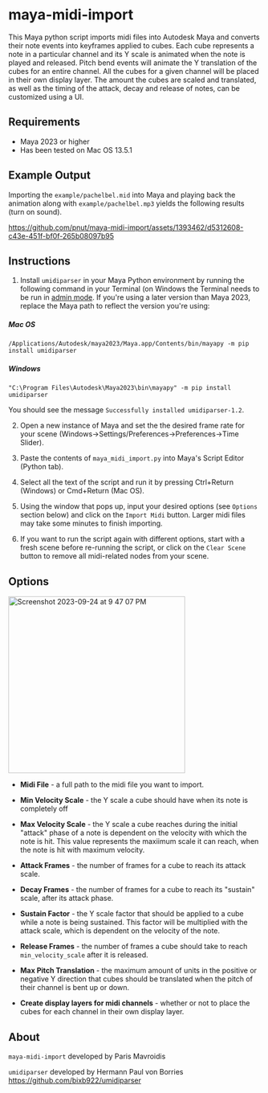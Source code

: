 # maya-midi-import
This Maya python script imports midi files into Autodesk Maya and converts their note events into keyframes applied to cubes. Each cube represents a note in a particular channel and its Y scale is animated when the note is played and released. Pitch bend events will animate the Y translation of the cubes for an entire channel. All the cubes for a given channel will be placed in their own display layer. The amount the cubes are scaled and translated, as well as the timing of the attack, decay and release of notes, can be customized using a UI.
## Requirements
* Maya 2023 or higher
* Has been tested on Mac OS 13.5.1
## Example Output
Importing the `example/pachelbel.mid` into Maya and playing back the animation along with `example/pachelbel.mp3` yields the following results (turn on sound). 

https://github.com/pnut/maya-midi-import/assets/1393462/d5312608-c43e-451f-bf0f-265b08097b95
## Instructions
1. Install `umidiparser` in your Maya Python environment by running the following command in your Terminal (on Windows the Terminal needs to be run in [admin mode](https://learn.microsoft.com/en-us/windows/terminal/faq#how-do-i-run-a-shell-in-windows-terminal-in-administrator-mode). If you're using a later version than Maya 2023, replace the Maya path to reflect the version you're using:
##### Mac OS
```
/Applications/Autodesk/maya2023/Maya.app/Contents/bin/mayapy -m pip install umidiparser
```
##### Windows
```
"C:\Program Files\Autodesk\Maya2023\bin\mayapy" -m pip install umidiparser
```
You should see the message `Successfully installed umidiparser-1.2`.

2. Open a new instance of Maya and set the the desired frame rate for your scene (Windows->Settings/Preferences->Preferences->Time Slider).

3. Paste the contents of `maya_midi_import.py` into Maya's Script Editor (Python tab).

4. Select all the text of the script and run it by pressing Ctrl+Return (Windows) or Cmd+Return (Mac OS).

5. Using the window that pops up, input your desired options (see `Options` section below) and click on the `Import Midi` button. Larger midi files may take some minutes to finish importing.

6. If you want to run the script again with different options, start with a fresh scene before re-running the script, or click on the `Clear Scene` button to remove all midi-related nodes from your scene.

## Options
<img width="352" alt="Screenshot 2023-09-24 at 9 47 07 PM" src="https://github.com/pnut/maya-midi-import/assets/1393462/709104e2-7ba9-4530-a842-1bac3725b2c7">

* <b>Midi File</b> - a full path to the midi file you want to import.

* <b>Min Velocity Scale</b> - the Y scale a cube should have when its note is completely off

* <b>Max Velocity Scale</b> - the Y scale a cube reaches during the initial "attack" phase of a note is dependent on the velocity with which the note is hit. This value represents the maxiimum scale it can reach, when the note is hit with maximum velocity.

* <b>Attack Frames</b> - the number of frames for a cube to reach its attack scale.

* <b>Decay Frames</b> - the number of frames for a cube to reach its "sustain" scale, after its attack phase.

* <b>Sustain Factor</b> - the Y scale factor that should be applied to a cube while a note is being sustained. This factor will be multiplied with the attack scale, which is dependent on the velocity of the note.

* <b>Release Frames</b> - the number of frames a cube should take to reach `min_velocity_scale` after it is released.

* <b>Max Pitch Translation</b> - the maximum amount of units in the positive or negative Y direction that cubes should be translated when the pitch of their channel is bent up or down.

* <b>Create display layers for midi channels</b> - whether or not to place the cubes for each channel in their own display layer.

## About
`maya-midi-import` developed by Paris Mavroidis

`umidiparser` developed by Hermann Paul von Borries https://github.com/bixb922/umidiparser
